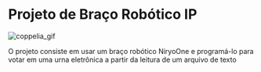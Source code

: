 # Projeto de Braço Robótico IP

![coppelia_gif](https://github.com/llucasEmanuel/Braco-Robotico-IP/assets/131834616/6f700b70-4374-446a-ac0a-97c1ea160945)

  O projeto consiste em usar um braço robótico NiryoOne e programá-lo para votar em uma urna eletrônica a partir da leitura de um arquivo de texto
  
